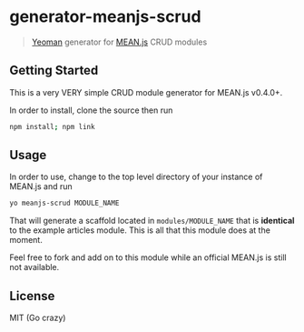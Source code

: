 # generator-meanjs-scrud

> [Yeoman](http://yeoman.io) generator for [MEAN.js](https://github.com/meanjs/mean/) CRUD modules


## Getting Started

This is a very VERY simple CRUD module generator for MEAN.js v0.4.0+.

In order to install, clone the source then run
```bash
npm install; npm link
```

## Usage

In order to use, change to the top level directory of your instance of MEAN.js and run
```bash
yo meanjs-scrud MODULE_NAME
```

That will generate a scaffold located in `modules/MODULE_NAME` that is **identical** to the example articles module. This is all that this module does at the moment.

Feel free to fork and add on to this module while an official MEAN.js is still not available.

## License

MIT (Go crazy)
